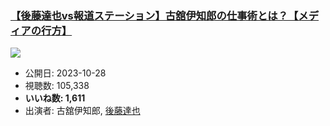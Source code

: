### [【後藤達也vs報道ステーション】古舘伊知郎の仕事術とは？【メディアの行方】](https://www.youtube.com/watch?v=-UpP_hyAR-s)
[![](https://img.youtube.com/vi/-UpP_hyAR-s/sddefault.jpg)](https://www.youtube.com/watch?v=-UpP_hyAR-s)
-   公開日: 2023-10-28
-   視聴数: 105,338
-   **いいね数: 1,611**
-   出演者: 古舘伊知郎, [後藤達也](/rehacq_fan/people/後藤達也 "wikilink")
